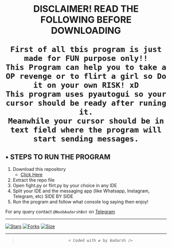 <h1 align="center">
  <b>
         DISCLAIMER!  READ THE FOLLOWING BEFORE DOWNLOADING</b>

    First of all tbis program is just made for FUN purpose only!!
    This Program can help you to take a OP revenge or to flirt a girl so Do it on your own RISK! xD
    This program uses pyautogui so your cursor should be ready after runing it.
    Meanwhile your cursor should be in text field where the program will start sending messages.
</h1>

## • STEPS TO RUN THE PROGRAM

1.  Download this repository 
      - [Click Here](https://github.com/adarshUC/Flirt-or-Fight/archive/refs/heads/main.zip)
2. Extract the repo file
3. Open fight.py or flirt.py by your choice in any IDE
4. Split your IDE and the messaging app (like Whatsapp, Instagram, Telegram, etc) SIDE BY SIDE
5. Run the program and follow what console log saying then enjoy!

For any query contact `@NoobAadarshBot` on [Telegram](tx.me/noobaadarshbot)

---
[![Stars](https://img.shields.io/github/stars/adarshuc/Flirt-or-Fight?style=flat-square&color=yellow)](https://github.com/adarshuc/flirt-or-fight/stargazers)
[![Forks](https://img.shields.io/github/forks/adarshuc/Flirt-or-Fight?style=flat-square&color=orange)](https://github.com/adarshuc/Flirt-or-Fight/fork)
[![Size](https://img.shields.io/github/repo-size/adarshuc/Flirt-or-Fight?style=flat-square&color=green)](https://github.com/adarshuc/Flirt-or-Fight/)

---

>                           < Coded with 💕 by Aadarsh />